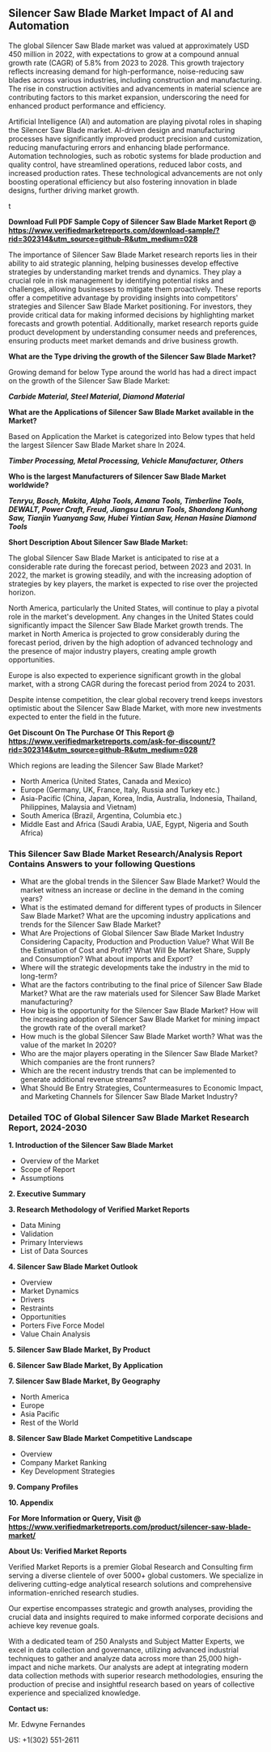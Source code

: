 <h2>Silencer Saw Blade Market Impact of AI and Automation</h2><p>The global Silencer Saw Blade market was valued at approximately USD 450 million in 2022, with expectations to grow at a compound annual growth rate (CAGR) of 5.8% from 2023 to 2028. This growth trajectory reflects increasing demand for high-performance, noise-reducing saw blades across various industries, including construction and manufacturing. The rise in construction activities and advancements in material science are contributing factors to this market expansion, underscoring the need for enhanced product performance and efficiency.</p><p>Artificial Intelligence (AI) and automation are playing pivotal roles in shaping the Silencer Saw Blade market. AI-driven design and manufacturing processes have significantly improved product precision and customization, reducing manufacturing errors and enhancing blade performance. Automation technologies, such as robotic systems for blade production and quality control, have streamlined operations, reduced labor costs, and increased production rates. These technological advancements are not only boosting operational efficiency but also fostering innovation in blade designs, further driving market growth.</p>t</p><p id="" class=""><strong>Download Full PDF Sample Copy of Silencer Saw Blade Market Report @ <a href="https://www.verifiedmarketreports.com/download-sample/?rid=302314&utm_source=github-R&utm_medium=028" target="_blank">https://www.verifiedmarketreports.com/download-sample/?rid=302314&utm_source=github-R&utm_medium=028</a></strong></p><p>The importance of&nbsp;Silencer Saw Blade Market research reports lies in their ability to aid strategic planning, helping businesses develop effective strategies by understanding market trends and dynamics. They play a crucial role in risk management by identifying potential risks and challenges, allowing businesses to mitigate them proactively. These reports offer a competitive advantage by providing insights into competitors' strategies and Silencer Saw Blade Market positioning. For investors, they provide critical data for making informed decisions by highlighting market forecasts and growth potential. Additionally, market research reports guide product development by understanding consumer needs and preferences, ensuring products meet market demands and drive business growth.</p><p><strong>What are the&nbsp;Type driving the growth of the Silencer Saw Blade Market?</strong></p><p id="" class="">Growing demand for below Type around the world has had a direct impact on the growth of the Silencer Saw Blade Market:</p><em><strong>Carbide Material, Steel Material, Diamond Material</strong></em></p><strong>What are the&nbsp;Applications&nbsp;of Silencer Saw Blade Market available in the Market?</strong></p><p id="" class="">Based on Application the Market is categorized into Below types that held the largest Silencer Saw Blade Market share In 2024.</p><em><strong>Timber Processing, Metal Processing, Vehicle Manufacturer, Others</strong></em></p><strong>Who is the largest Manufacturers of Silencer Saw Blade Market worldwide?</strong></p><p><em><strong>Tenryu, Bosch, Makita, Alpha Tools, Amana Tools, Timberline Tools, DEWALT, Power Craft, Freud, Jiangsu Lanrun Tools, Shandong Kunhong Saw, Tianjin Yuanyang Saw, Hubei Yintian Saw, Henan Hasine Diamond Tools</strong></em></p><p id="" class=""><strong>Short Description About Silencer Saw Blade Market:</strong></p><p>The global Silencer Saw Blade Market is anticipated to rise at a considerable rate during the forecast period, between 2023 and 2031. In 2022, the market is growing steadily, and with the increasing adoption of strategies by key players, the market is expected to rise over the projected horizon.</p><p>North America, particularly the United States, will continue to play a pivotal role in the market's development. Any changes in the United States could significantly impact the Silencer Saw Blade Market growth trends. The market in North America is projected to grow considerably during the forecast period, driven by the high adoption of advanced technology and the presence of major industry players, creating ample growth opportunities.</p><p>Europe is also expected to experience significant growth in the global market, with a strong CAGR during the forecast period from 2024 to 2031.</p><p>Despite intense competition, the clear global recovery trend keeps investors optimistic about the Silencer Saw Blade Market, with more new investments expected to enter the field in the future.</p><p id="" class=""><strong>Get Discount On The Purchase Of This Report @ <a href="https://www.verifiedmarketreports.com/ask-for-discount/?rid=302314&utm_source=github-R&utm_medium=028" target="_blank">https://www.verifiedmarketreports.com/ask-for-discount/?rid=302314&utm_source=github-R&utm_medium=028</a></strong></p>Which regions are leading the Silencer Saw Blade Market?</p><ul><li>North America (United States, Canada and Mexico)</li><li>Europe (Germany, UK, France, Italy, Russia and Turkey etc.)</li><li>Asia-Pacific (China, Japan, Korea, India, Australia, Indonesia, Thailand, Philippines, Malaysia and Vietnam)</li><li>South America (Brazil, Argentina, Columbia etc.)</li><li>Middle East and Africa (Saudi Arabia, UAE, Egypt, Nigeria and South Africa)</li></ul><h3 id="" class="">This Silencer Saw Blade Market Research/Analysis Report Contains Answers to your following Questions</h3><ul><li>What are the global trends in the Silencer Saw Blade Market? Would the market witness an increase or decline in the demand in the coming years?</li><li>What is the estimated demand for different types of products in Silencer Saw Blade Market? What are the upcoming industry applications and trends for the Silencer Saw Blade Market?</li><li>What Are Projections of Global Silencer Saw Blade Market Industry Considering Capacity, Production and Production Value? What Will Be the Estimation of Cost and Profit? What Will Be Market Share, Supply and Consumption? What about imports and Export?</li><li>Where will the strategic developments take the industry in the mid to long-term?</li><li>What are the factors contributing to the final price of Silencer Saw Blade Market? What are the raw materials used for Silencer Saw Blade Market manufacturing?</li><li>How big is the opportunity for the Silencer Saw Blade Market? How will the increasing adoption of Silencer Saw Blade Market for mining impact the growth rate of the overall market?</li><li>How much is the global Silencer Saw Blade Market worth? What was the value of the market In 2020?</li><li>Who are the major players operating in the Silencer Saw Blade Market? Which companies are the front runners?</li><li>Which are the recent industry trends that can be implemented to generate additional revenue streams?</li><li>What Should Be Entry Strategies, Countermeasures to Economic Impact, and Marketing Channels for Silencer Saw Blade Market Industry?</li></ul><h3 id="" class="">Detailed TOC of Global Silencer Saw Blade Market Research Report, 2024-2030</h3><p id="" class=""><strong>1. Introduction of the Silencer Saw Blade Market</strong></p><ul><li>Overview of the Market</li><li>Scope of Report</li><li>Assumptions</li></ul><p id="" class=""><strong>2. Executive Summary</strong></p><p id="" class=""><strong>3. Research Methodology of Verified Market Reports</strong></p><ul><li>Data Mining</li><li>Validation</li><li>Primary Interviews</li><li>List of Data Sources</li></ul><p id="" class=""><strong>4. Silencer Saw Blade Market Outlook</strong></p><ul><li>Overview</li><li>Market Dynamics</li><li>Drivers</li><li>Restraints</li><li>Opportunities</li><li>Porters Five Force Model</li><li>Value Chain Analysis</li></ul><p id="" class=""><strong>5. Silencer Saw Blade Market, By Product</strong></p><p id="" class=""><strong>6. Silencer Saw Blade Market, By Application</strong></p><p id="" class=""><strong>7. Silencer Saw Blade Market, By Geography</strong></p><ul><li>North America</li><li>Europe</li><li>Asia Pacific</li><li>Rest of the World</li></ul><p id="" class=""><strong>8. Silencer Saw Blade Market Competitive Landscape</strong></p><ul><li>Overview</li><li>Company Market Ranking</li><li>Key Development Strategies</li></ul><p id="" class=""><strong>9. Company Profiles</strong></p><p id="" class=""><strong>10. Appendix</strong></p><p id="" class=""><strong>For More Information or Query, Visit @ <a href="https://www.verifiedmarketreports.com/product/silencer-saw-blade-market/" target="_blank">https://www.verifiedmarketreports.com/product/silencer-saw-blade-market/</a></strong></p><p id="" class=""><strong>About Us: Verified Market Reports</strong></p><p id="" class="">Verified Market Reports is a premier Global Research and Consulting firm serving a diverse clientele of over 5000+ global customers. We specialize in delivering cutting-edge analytical research solutions and comprehensive information-enriched research studies.</p><p id="" class="">Our expertise encompasses strategic and growth analyses, providing the crucial data and insights required to make informed corporate decisions and achieve key revenue goals.</p><p id="" class="">With a dedicated team of 250 Analysts and Subject Matter Experts, we excel in data collection and governance, utilizing advanced industrial techniques to gather and analyze data across more than 25,000 high-impact and niche markets. Our analysts are adept at integrating modern data collection methods with superior research methodologies, ensuring the production of precise and insightful research based on years of collective experience and specialized knowledge.</p><p id="" class=""><strong>Contact us:</strong></p><p id="" class="">Mr. Edwyne Fernandes</p><p id="" class="">US: +1(302) 551-2611</p>